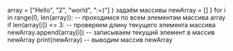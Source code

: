 array = ["Hello", "2", "world", ":=)"] } задаём массивы
newArray = []                          }
for i in range(0, len(array)):  -- проходимся по всем элементам массива array
if len(array[i]) <= 3:    -- проверяем длину текущего элемента массива
newArray.append(array[i])    -- записываем текущий элемент в массив newArray
print(newArray)   -- выводим массив newArray
